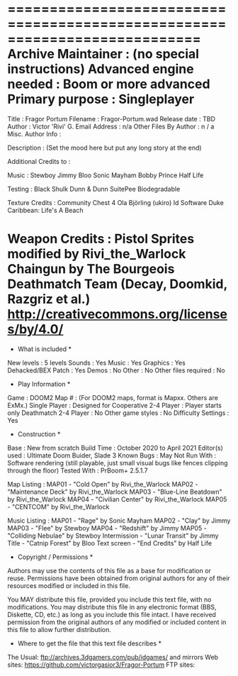 ===========================================================================
Archive Maintainer : (no special instructions)
Advanced engine needed : Boom or more advanced
Primary purpose : Singleplayer
===========================================================================
Title : Fragor Portum
Filename : Fragor-Portum.wad
Release date : TBD
Author : Victor 'Rivi' G.
Email Address : n/a
Other Files By Author : n / a
Misc. Author Info : 

Description : (Set the mood here but put any long story at the end)

Additional Credits to : 

Music : 
Stewboy
Jimmy
Bloo
Sonic Mayham
Bobby Prince
Half Life

Testing : 
Black Shulk
Dunn & Dunn
SuitePee
Biodegradable

Texture Credits : 
Community Chest 4
Ola Björling (ukiro) 
Id Software 
Duke Caribbean: Life's A Beach

Weapon Credits :
Pistol Sprites modified by Rivi_the_Warlock
Chaingun by The Bourgeois Deathmatch Team (Decay, Doomkid, Razgriz et al.) http://creativecommons.org/licenses/by/4.0/
===========================================================================
* What is included *

New levels : 5 levels
Sounds : Yes
Music : Yes
Graphics : Yes
Dehacked/BEX Patch : Yes
Demos : No
Other : No
Other files required : No
* Play Information *

Game : DOOM2
Map # : (For DOOM2 maps, format is Mapxx. Others are ExMx.)
Single Player : Designed for
Cooperative 2-4 Player : Player starts only 
Deathmatch 2-4 Player :  No
Other game styles : No
Difficulty Settings : Yes
* Construction *

Base : New from scratch
Build Time : October 2020 to April 2021
Editor(s) used : Ultimate Doom Buider, Slade 3
Known Bugs : 
May Not Run With : Software rendering (still playable, just small visual bugs like fences clipping through the floor)
Tested With : PrBoom+ 2.5.1.7

Map Listing : 
MAP01 - "Cold Open" by Rivi_the_Warlock 
MAP02 - "Maintenance Deck" by Rivi_the_Warlock 
MAP03 - "Blue-Line Beatdown" by Rivi_the_Warlock 
MAP04 - "Civilian Center" by Rivi_the_Warlock
MAP05 - "CENTCOM" by Rivi_the_Warlock

Music Listing : 
MAP01 - "Rage" by Sonic Mayham 
MAP02 - "Clay" by Jimmy 
MAP03 - "Flee" by Stewboy 
MAP04 - "Redshift" by Jimmy 
MAP05 - "Colliding Nebulae" by Stewboy
Intermission - "Lunar Transit" by Jimmy 
Title - "Catnip Forest" by Bloo 
Text screen - "End Credits" by Half Life

* Copyright / Permissions *

Authors may use the contents of this file as a base for
modification or reuse. Permissions have been obtained from original 
authors for any of their resources modified or included in this file.

You MAY distribute this file, provided you include this text file, with
no modifications. You may distribute this file in any electronic
format (BBS, Diskette, CD, etc.) as long as you include this file 
intact. I have received permission from the original authors of any
modified or included content in this file to allow further distribution.
* Where to get the file that this text file describes *

The Usual: ftp://archives.3dgamers.com/pub/idgames/ and mirrors
Web sites: https://github.com/victorgasior3/Fragor-Portum
FTP sites:
